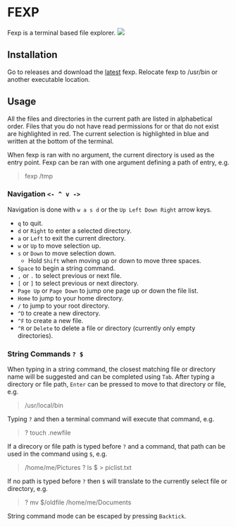 # FEXP
Fexp is a terminal based file explorer.
![](https://i.imgur.com/P2Okwqo.png)
## Installation
Go to releases and download the [latest](https://github.com/Serj-0/fexp/releases/tag/v0.3.2) fexp. Relocate fexp to /usr/bin or another executable location.
## Usage
All the files and directories in the current path are listed in alphabetical order. Files that you do not have read permissions for or that do not exist are highlighted in red. The current selection is highlighted in blue and written at the bottom of the terminal.

When fexp is ran with no argument, the current directory is used as the entry point. Fexp can be ran with one argument defining a path of entry, e.g.
> fexp /tmp


### Navigation `<- ^ v ->`
Navigation is done with `w a s d` or the `Up Left Down Right` arrow keys.

- `q` to quit.
- `d` or `Right` to enter a selected directory.
- `a` or `Left` to exit the current directory.
- `w` or `Up` to move selection up.
- `s` or `Down` to move selection down.
  - Hold `Shift` when moving up or down to move three spaces.
- `Space` to begin a string command.
- `,` or `.` to select previous or next file.
- `[` or `]` to select previous or next directory.
- `Page Up` or `Page Down` to jump one page up or down the file list.
- `Home` to jump to your home directory.
- `/` to jump to your root directory.
- `^D` to create a new directory.
- `^F` to create a new file.
- `^R` or `Delete` to delete a file or directory (currently only empty directories).

### String Commands `? $`
When typing in a string command, the closest matching file or directory name will be suggested and can be completed using `Tab`.
 After typing a directory or file path, `Enter` can be pressed to move to that directory or file, e.g.
> /usr/local/bin

Typing `?` and then a terminal command will execute that command, e.g.
> ? touch .newfile

If a direcory or file path is typed before `?` and a command, that path can be used in the command using `$`, e.g.
> /home/me/Pictures ? ls $ > piclist.txt

If no path is typed before `?` then `$` will translate to the currently select file or directory, e.g.
> ? mv $/oldfile /home/me/Documents

String command mode can be escaped by pressing `Backtick`.
